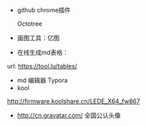 * github chrome插件

  Octotree

* 画图工具：亿图

* 在线生成md表格：


url: <https://tool.lu/tables/>

* md 编辑器 Typora
* kool


http://firmware.koolshare.cn/LEDE_X64_fw867

* http://cn.gravatar.com/ 全国公认头像